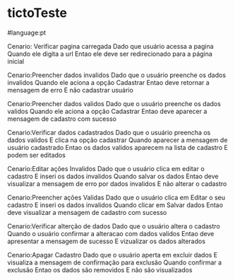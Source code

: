 # tictoTeste
#language:pt

Cenario: Verificar pagina carregada
Dado que usuário acessa a pagina
Quando ele digita a url
Entao ele deve ser redirecionado para a página inicial

Cenario:Preencher dados invalidos
Dado que o usuário preenche os dados invalidos
Quando ele aciona a opção Cadastrar
Entao deve retornar a mensagem de erro
E não cadastrar usuário

Cenario:Preencher dados validos
Dado  que o usuário preenche os dados validos
Quando ele aciona a opção Cadastrar
Entao deve aparecer a mensagem de cadastro com sucesso

Cenario:Verificar dados cadastrados
Dado que o usuário preencha os dados validos
E clica na opção cadastrar
Quando aparecer a mensagem de usuário cadastrado
Entao os dados validos aparecem na lista de cadastro
E podem ser editados

Cenario:Editar ações Invalidos
Dado que o usuário clica em editar o cadastro
E inseri os dados invalidos
Quando salvar os dados
Entao deve visualizar a mensagem de erro por dados invalidos
E não alterar o cadastro

Cenario:Preencher ações Validas
Dado que o usuário clica em Editar o seu cadastro
E inseri os dados invalidos
Quando clicar em Salvar dados
Entao deve visualizar a mensagem de cadastro com sucesso

Cenario:Verificar alterção de dados
Dado que o usuário altera o cadastro
Quando o usuário confirmar a alteracao com dados validos
Entao deve apresentar a mensagem de sucesso
E vizualizar os dados alterados

Cenario:Apagar Cadastro
Dado que o usuário aperta em excluir dados
E visualiza a mensagem de confirmação para exclusão
Quando confirmar a exclusão
Entao os dados são removidos 
E não são visualizados 
